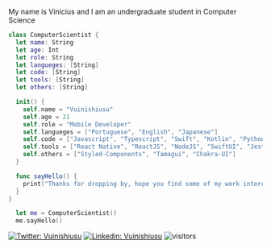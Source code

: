 

My name is Vinicius and I am an undergraduate student in Computer Science

```swift
class ComputerScientist {
  let name: String
  let age: Int
  let role: String
  let langueges: [String]
  let code: [String]
  let tools: [String]
  let others: [String]

  init() {
    self.name = "Vuinishiusu"
    self.age = 21
    self.role = "Mobile Developer"
    self.langueges = ["Portuguese", "English", "Japanese"]
    self.code = ["Javascript", "Typescript", "Swift", "Kotlin", "Python", "PHP", "Java"]
    self.tools = ["React Native", "ReactJS", "NodeJS", "SwiftUI", "Jest", "MongoDB", "MySQL", "Firebase"]
    self.others = ["Styled-Components", "Tamagui", "Chakra-UI"]
  }

  func sayHello() {
    print("Thanks for dropping by, hope you find some of my work interesting.")
  }
}

  let me = ComputerScientist()
  me.sayHello()
```

[![Twitter: Vuinishiusu](https://img.shields.io/twitter/follow/_Vuinishiusu?style=social)](https://twitter.com/_Vuinishiusu)
[![Linkedin: Vuinishiusu](https://img.shields.io/badge/-vuinishiusu-blue?style=flat-square&logo=Linkedin&logoColor=white&link=https://www.linkedin.com/in/vuinishiusu/)](https://www.linkedin.com/in/vuinishiusu/)
![visitors](https://visitor-badge.laobi.icu/badge?page_id=wuvinotre.wuvinotre&left_color=gray&right_color=gray)
